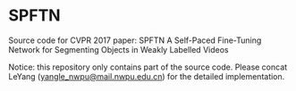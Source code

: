 # SPFTN
Source code for CVPR 2017 paper: SPFTN A Self-Paced Fine-Tuning Network for Segmenting Objects in Weakly Labelled Videos

Notice: this repository only contains part of the source code. Please concat LeYang (yangle_nwpu@mail.nwpu.edu.cn) for the detailed implementation.
